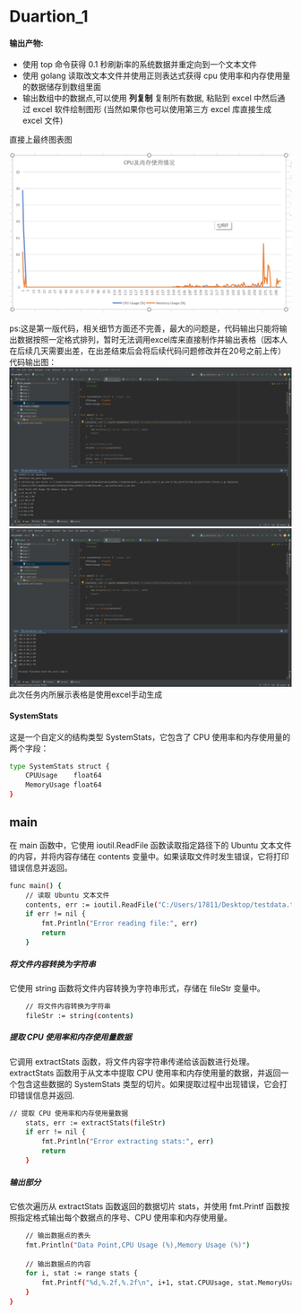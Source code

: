 # Duartion_1
#### **输出产物:**

- 使用 top 命令获得 0.1 秒刷新率的系统数据并重定向到一个文本文件
- 使用 golang 读取改文本文件并使用正则表达式获得 cpu 使用率和内存使用量的数据储存到数组里面
- 输出数组中的数据点,可以使用 **列复制** 复制所有数据, 粘贴到 excel 中然后通过 excel 软件绘制图形 (当然如果你也可以使用第三方 excel 库直接生成 excel 文件)

直接上最终图表图

![Example Image](https://github.com/chenjianxu75/Duration/blob/main/Duration_1/%E5%9B%BE%E8%A1%A8%E6%88%AA%E5%9B%BE.png)

ps:这是第一版代码，相关细节方面还不完善，最大的问题是，代码输出只能将输出数据按照一定格式排列，暂时无法调用excel库来直接制作并输出表格（因本人在后续几天需要出差，在出差结束后会将后续代码问题修改并在20号之前上传）
代码输出图：
![Example Image](https://github.com/chenjianxu75/Duration/blob/main/Duration_1/%E8%BF%90%E8%A1%8C%E6%88%AA%E5%9B%BE%EF%BC%881%EF%BC%89.png)
![Example Image](https://github.com/chenjianxu75/Duration/blob/main/Duration_1/%E8%BF%90%E8%A1%8C%E6%88%AA%E5%9B%BE%EF%BC%882%EF%BC%89.png)
此次任务内所展示表格是使用excel手动生成





#### SystemStats

这是一个自定义的结构类型 SystemStats，它包含了 CPU 使用率和内存使用量的两个字段：

```sh
type SystemStats struct {
	CPUUsage    float64
	MemoryUsage float64
}
```
## main

在 main 函数中，它使用 ioutil.ReadFile 函数读取指定路径下的 Ubuntu 文本文件的内容，并将内容存储在 contents 变量中。如果读取文件时发生错误，它将打印错误信息并返回。

```sh
func main() {
	// 读取 Ubuntu 文本文件
	contents, err := ioutil.ReadFile("C:/Users/17811/Desktop/testdata.txt")
	if err != nil {
		fmt.Println("Error reading file:", err)
		return
	}
```

##### 将文件内容转换为字符串

它使用 string 函数将文件内容转换为字符串形式，存储在 fileStr 变量中。

```sh
	// 将文件内容转换为字符串
	fileStr := string(contents)
```

##### 提取 CPU 使用率和内存使用量数据

它调用 extractStats 函数，将文件内容字符串传递给该函数进行处理。extractStats 函数用于从文本中提取 CPU 使用率和内存使用量的数据，并返回一个包含这些数据的 SystemStats 类型的切片。如果提取过程中出现错误，它会打印错误信息并返回.

```sh
// 提取 CPU 使用率和内存使用量数据
	stats, err := extractStats(fileStr)
	if err != nil {
		fmt.Println("Error extracting stats:", err)
		return
	}
```

##### 输出部分

它依次遍历从 extractStats 函数返回的数据切片 stats，并使用 fmt.Printf 函数按照指定格式输出每个数据点的序号、CPU 使用率和内存使用量。

```sh
	// 输出数据点的表头
	fmt.Println("Data Point,CPU Usage (%),Memory Usage (%)")

	// 输出数据点的内容
	for i, stat := range stats {
		fmt.Printf("%d,%.2f,%.2f\n", i+1, stat.CPUUsage, stat.MemoryUsage)
	}
}

```
